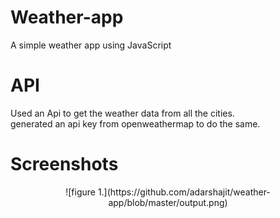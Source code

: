 # Weather-app
A simple weather app using JavaScript

# API

Used an Api to get the weather data from all the cities.
<br>generated an api key from openweathermap to do the same.

# Screenshots

<center>
![figure 1.](https://github.com/adarshajit/weather-app/blob/master/output.png)
</center>



